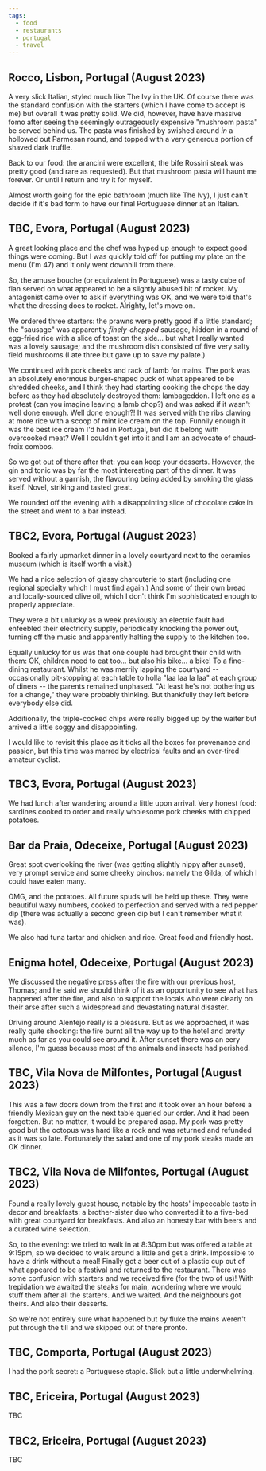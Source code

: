 ```yaml
---
tags:
  - food
  - restaurants
  - portugal
  - travel
---
```





## Rocco, Lisbon, Portugal (August 2023)

A very slick Italian, styled much like The Ivy in the UK. Of course there was the standard confusion with the starters (which I have come to accept is me) but overall it was pretty solid. We did, however, have have massive fomo after seeing the seemingly outrageously expensive "mushroom pasta" be served behind us. The pasta was finished by swished around _in_ a hollowed out Parmesan round, and topped with a very generous portion of shaved dark truffle.

Back to our food: the arancini were excellent, the bife Rossini steak was pretty good (and rare as requested). But that mushroom pasta will haunt me forever. Or until I return and try it for myself.

Almost worth going for the epic bathroom (much like The Ivy), I just can't decide if it's bad form to have our final Portuguese dinner at an Italian.

## TBC, Evora, Portugal (August 2023)

A great looking place and the chef was hyped up enough to expect good things were coming. But I was quickly told off for putting my plate on the menu (I'm 47) and it only went downhill from there.

So, the amuse bouche (or equivalent in Portuguese) was a tasty cube of flan served on what appeared to be a slightly abused bit of rocket. My antagonist came over to ask if everything was OK, and we were told that's what the dressing does to rocket. Alrighty, let's move on.

We ordered three starters: the prawns were pretty good if a little standard; the "sausage" was apparently _finely-chopped_ sausage, hidden in a round of egg-fried rice with a slice of toast on the side... but what I really wanted was a lovely sausage; and the mushroom dish consisted of five very salty field mushrooms (I ate three but gave up to save my palate.)

We continued with pork cheeks and rack of lamb for mains. The pork was an absolutely enormous burger-shaped puck of what appeared to be shredded cheeks, and I think they had starting cooking the chops the day before as they had absolutely destroyed them: lambageddon. I left one as a protest (can you imagine leaving a lamb chop?) and was asked if it wasn't well done enough. Well done enough?! It was served with the ribs clawing at more rice with a scoop of mint ice cream on the top. Funnily enough it was the best ice cream I'd had in Portugal, but did it belong with overcooked meat? Well I couldn't get into it and I am an advocate of chaud-froix combos.

So we got out of there after that: you can keep your desserts. However, the gin and tonic was by far the most interesting part of the dinner. It was served without a garnish, the flavouring being added by smoking the glass itself. Novel, striking and tasted great.

We rounded off the evening with a disappointing slice of chocolate cake in the street and went to a bar instead.

## TBC2, Evora, Portugal (August 2023)

Booked a fairly upmarket dinner in a lovely courtyard next to the ceramics museum (which is itself worth a visit.)

We had a nice selection of glassy charcuterie to start (including one regional specialty which I must find again.) And some of their own bread and locally-sourced olive oil, which I don't think I'm sophisticated enough to properly appreciate.

They were a bit unlucky as a week previously an electric fault had enfeebled their electricity supply, periodically knocking the power out, turning off the music and apparently halting the supply to the kitchen too.

Equally unlucky for us was that one couple had brought their child with them: OK, children need to eat too... but also his bike... a bike! To a fine-dining restaurant. Whilst he was merrily lapping the courtyard -- occasionally pit-stopping at each table to holla "laa laa la laa" at each group of diners -- the parents remained unphased. "At least he's not bothering us for a change," they were probably thinking. But thankfully they left before everybody else did.

Additionally, the triple-cooked chips were really bigged up by the waiter but arrived a little soggy and disappointing.

I would like to revisit this place as it ticks all the boxes for provenance and passion, but this time was marred by electrical faults and an over-tired amateur cyclist.

## TBC3, Evora, Portugal (August 2023)

We had lunch after wandering around a little upon arrival. Very honest food: sardines cooked to order and really wholesome pork cheeks with chipped potatoes.

## Bar da Praia, Odeceixe, Portugal (August 2023)

Great spot overlooking the river (was getting slightly nippy after sunset), very prompt service and some cheeky pinchos: namely the Gilda, of which I could have eaten many.

OMG, and the potatoes. All future spuds will be held up these. They were beautiful waxy numbers, cooked to perfection and served with a red pepper dip (there was actually a second green dip but I can't remember what it was).

We also had tuna tartar and chicken and rice. Great food and friendly host.

## Enigma hotel, Odeceixe, Portugal (August 2023)

We discussed the negative press after the fire with our previous host, Thomas; and he said we should think of it as an opportunity to see what has happened after the fire, and also to support the locals who were clearly on their arse after such a widespread and devastating natural disaster.

Driving around Alentejo really is a pleasure. But as we approached, it was really quite shocking: the fire burnt all the way up to the hotel and pretty much as far as you could see around it. After sunset there was an eery silence, I'm guess because most of the animals and insects had perished.

## TBC, Vila Nova de Milfontes, Portugal (August 2023)

This was a few doors down from the first and it took over an hour before a friendly Mexican guy on the next table queried our order. And it had been forgotten. But no matter, it would be prepared asap. My pork was pretty good but the octopus was hard like a rock and was returned and refunded as it was so late. Fortunately the salad and one of my pork steaks made an OK dinner.

## TBC2, Vila Nova de Milfontes, Portugal (August 2023)

Found a really lovely guest house, notable by the hosts' impeccable taste in decor and breakfasts: a brother-sister duo who converted it to a five-bed with great courtyard for breakfasts. And also an honesty bar with beers and a curated wine selection.

So, to the evening: we tried to walk in at 8:30pm but was offered a table at 9:15pm, so we decided to walk around a little and get a drink. Impossible to have a drink without a meal! Finally got a beer out of a plastic cup out of what appeared to be a festival and returned to the restaurant. There was some confusion with starters and we received five (for the two of us)! With trepidation we awaited the steaks for main, wondering where we would stuff them after all the starters. And we waited. And the neighbours got theirs. And also their desserts.

So we're not entirely sure what happened but by fluke the mains weren't put through the till and we skipped out of there pronto.

## TBC, Comporta, Portugal (August 2023)

I had the pork secret: a Portuguese staple. Slick but a little underwhelming.

## TBC, Ericeira, Portugal (August 2023)

TBC

## TBC2, Ericeira, Portugal (August 2023)

TBC
